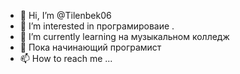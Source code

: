 - 👋 Hi, I’m @Tilenbek06
- 👀 I’m interested in  програмироваие . 
- 🌱 I’m currently learning на музыкальном колледж
- 💞️ Пока начинающий програмист
- 📫 How to reach me ...

<!---
Tilenbek06/Tilenbek06 is a ✨ special ✨ repository because its `README.md` (this file) appears on your GitHub profile.
You can click the Preview link to take a look at your changes.
--->
